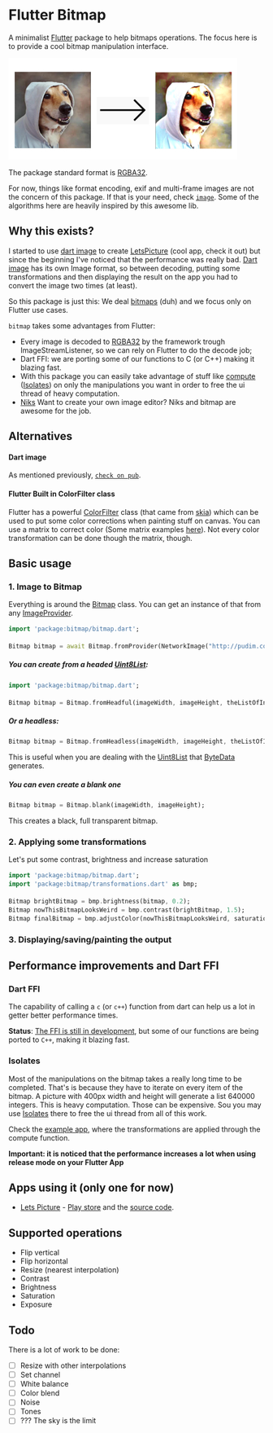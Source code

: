 # Flutter Bitmap

A minimalist [Flutter](https://flutter.dev/) package to help bitmaps operations.
The focus here is to provide a cool bitmap manipulation interface.

![transform image dog](transform.jpg)

The package standard format is [RGBA32](https://en.wikipedia.org/wiki/RGBA_color_space).

For now, things like format encoding, exif and multi-frame images are not the concern of this package. If that is your need, check [`image`](https://pub.dartlang.org/packages/image).
Some of the algorithms here are heavily inspired by this awesome lib.

## Why this exists?

I started to use [dart image](https://pub.dartlang.org/packages/image) to create [LetsPicture](https://github.com/renancaraujo/letspicture/) (cool app, check it out) but since the beginning I've noticed that the performance was really bad.
[Dart image](https://pub.dartlang.org/packages/image) has its own Image format, so between decoding, putting some transformations and then displaying the result on the app you had to convert the image two times (at least).

So this package is just this: We deal [bitmaps](https://en.wikipedia.org/wiki/BMP_file_format) (duh) and we focus only on Flutter use cases.

`bitmap` takes some advantages from Flutter:
- Every image is decoded to [RGBA32](https://en.wikipedia.org/wiki/RGBA_color_space) by the framework trough ImageStreamListener, so we can rely on Flutter to do the decode job;
- Dart FFI: we are porting some of our functions to C (or C++) making it blazing fast.
- With this package you can easily take advantage of stuff like [compute](https://api.flutter.dev/flutter/foundation/compute.html) ([Isolates](https://www.didierboelens.com/2019/01/futures---isolates---event-loop/)) on only the manipulations you want in order to free the ui thread of heavy computation.
- [Niks](https://github.com/renancaraujo/niks) Want to create your own image editor? Niks and bitmap are awesome for the job.

## Alternatives

#### Dart image

As mentioned previously, [`check on pub`](https://pub.dartlang.org/packages/image).

#### Flutter Built in ColorFilter class

Flutter has a powerful [ColorFilter](https://api.flutter.dev/flutter/dart-ui/ColorFilter-class.html) class (that came from [skia](https://skia.org/user/api/skpaint_overview#SkColorFilter)) which can be used to put some color corrections when painting stuff on canvas. You can use a matrix to correct color (Some matrix examples [here](https://docs.rainmeter.net/tips/colormatrix-guide/)).
Not every color transformation can be done though the matrix, though. 

## Basic usage

### 1. Image to Bitmap

Everything is around the [Bitmap](https://pub.dev/documentation/bitmap/latest/bitmap/bitmap-library.html) class. You can get an instance of that from any [ImageProvider](https://api.flutter.dev/flutter/painting/ImageProvider-class.html).

```dart
import 'package:bitmap/bitmap.dart';

Bitmap bitmap = await Bitmap.fromProvider(NetworkImage("http://pudim.com.br/pudim.jpg")); // Notice this is an async operation
```

##### You can create from a headed [Uint8List](https://api.flutter.dev/flutter/dart-typed_data/Uint8List-class.html):

```dart
import 'package:bitmap/bitmap.dart';

Bitmap bitmap = Bitmap.fromHeadful(imageWidth, imageHeight, theListOfInts); // Not async
```

##### Or a headless:

```dart
Bitmap bitmap = Bitmap.fromHeadless(imageWidth, imageHeight, theListOfInts); // Not async
```
This is useful when you are dealing with the [Uint8List](https://api.flutter.dev/flutter/dart-typed_data/Uint8List-class.html) that [ByteData](https://api.flutter.dev/flutter/dart-typed_data/ByteData-class.html) generates.

##### You can even create a blank one

```dart
Bitmap bitmap = Bitmap.blank(imageWidth, imageHeight);
```
This creates a black, full transparent bitmap.

### 2. Applying some transformations

Let's put some contrast, brightness and  increase saturation
```dart
import 'package:bitmap/bitmap.dart';
import 'package:bitmap/transformations.dart' as bmp;

Bitmap brightBitmap = bmp.brightness(bitmap, 0.2);
Bitmap nowThisBitmapLooksWeird = bmp.contrast(brightBitmap, 1.5);
Bitmap finalBitmap = bmp.adjustColor(nowThisBitmapLooksWeird, saturation: 1.0);
```

### 3. Displaying/saving/painting the output

## Performance improvements and Dart FFI

### Dart FFI

The capability of calling a `c` (or `c++`) function from dart can help us a lot in getter better performance times.

**Status**: [The FFI is still in development](https://dart.dev/guides/libraries/c-interop), but some of our functions are being ported to `C++`, making it blazing fast.

### Isolates

Most of the manipulations on the bitmap takes a really long time to be completed. That's is because they have to iterate on every item of the bitmap.
A picture with 400px width and height will generate a list 640000 integers.  This is heavy computation.
Those can be expensive. Sou you may use [Isolates](https://www.didierboelens.com/2019/01/futures---isolates---event-loop/) there to free the ui thread from all of this work.

Check the [example app](https://github.com/renancaraujo/bitmap), where the transformations are applied through the compute function. 

**Important: it is noticed that the performance increases a lot when using release mode on your Flutter App**

## Apps using it (only one for now)

- [Lets Picture](https://github.com/renancaraujo/letspicture) - [Play store](https://play.google.com/store/apps/details?id=app.letspicture.letspicture) and the [source code](https://github.com/renancaraujo/letspicture).

## Supported operations

- Flip vertical
- Flip horizontal
- Resize (nearest interpolation)
- Contrast
- Brightness
- Saturation
- Exposure

## Todo

There is a lot of work to be done:

- [ ] Resize with other interpolations
- [ ] Set channel
- [ ] White balance
- [ ] Color blend
- [ ] Noise
- [ ] Tones
- [ ] ??? The sky is the limit
